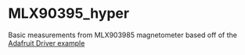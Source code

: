 # MLX90395_hyper
Basic measurements from MLX903985 magnetometer based off of the [Adafruit Driver example](https://github.com/adafruit/Adafruit_MLX90395/tree/master)
